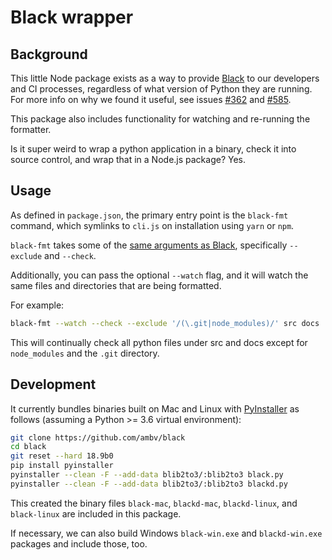 
# Black wrapper

## Background

This little Node package exists as a way to provide [Black](https://github.com/ambv/black) to our developers and CI processes, regardless of what version of Python they are running. For more info on why we found it useful, see issues [#362](https://github.com/ambv/black/issues/362) and [#585](https://github.com/ambv/black/issues/585).

This package also includes functionality for watching and re-running the formatter.

Is it super weird to wrap a python application in a binary, check it into source control, and wrap that in a Node.js package? Yes.

## Usage

As defined in `package.json`, the primary entry point is the `black-fmt` command, which symlinks to `cli.js` on installation using `yarn` or `npm`.


`black-fmt` takes some of the [same arguments as Black](https://github.com/ambv/black), specifically `--exclude` and `--check`.

Additionally, you can pass the optional `--watch` flag, and it will watch the same files and directories that are being formatted.

For example:

```bash
black-fmt --watch --check --exclude '/(\.git|node_modules)/' src docs
```

This will continually check all python files under src and docs except for `node_modules` and the `.git` directory.

## Development

It currently bundles binaries built on Mac and Linux with [PyInstaller](https://www.pyinstaller.org/) as follows (assuming a Python >= 3.6 virtual environment):

```bash
git clone https://github.com/ambv/black
cd black
git reset --hard 18.9b0
pip install pyinstaller
pyinstaller --clean -F --add-data blib2to3/:blib2to3 black.py
pyinstaller --clean -F --add-data blib2to3/:blib2to3 blackd.py
```

This created the binary files `black-mac`, `blackd-mac`, `blackd-linux`, and `black-linux` are included in this package.

If necessary, we can also build Windows `black-win.exe` and `blackd-win.exe` packages and include those, too.

